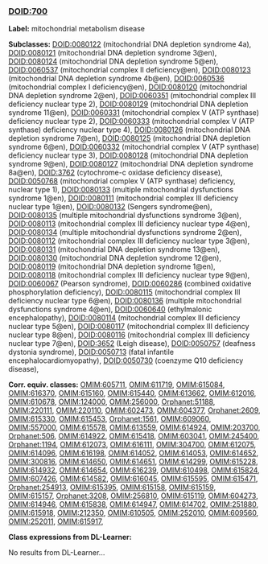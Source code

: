 
### [DOID:700](http://purl.obolibrary.org/obo/DOID_700)
**Label:** mitochondrial metabolism disease

**Subclasses:** [DOID:0080122](http://purl.obolibrary.org/obo/DOID_0080122) (mitochondrial DNA depletion syndrome 4a), [DOID:0080121](http://purl.obolibrary.org/obo/DOID_0080121) (mitochondrial DNA depletion syndrome 3@en), [DOID:0080124](http://purl.obolibrary.org/obo/DOID_0080124) (mitochondrial DNA depletion syndrome 5@en), [DOID:0060537](http://purl.obolibrary.org/obo/DOID_0060537) (mitochondrial complex II deficiency@en), [DOID:0080123](http://purl.obolibrary.org/obo/DOID_0080123) (mitochondrial DNA depletion syndrome 4b@en), [DOID:0060536](http://purl.obolibrary.org/obo/DOID_0060536) (mitochondrial complex I deficiency@en), [DOID:0080120](http://purl.obolibrary.org/obo/DOID_0080120) (mitochondrial DNA depletion syndrome 2@en), [DOID:0060351](http://purl.obolibrary.org/obo/DOID_0060351) (mitochondrial complex III deficiency nuclear type 2), [DOID:0080129](http://purl.obolibrary.org/obo/DOID_0080129) (mitochondrial DNA depletion syndrome 11@en), [DOID:0060331](http://purl.obolibrary.org/obo/DOID_0060331) (mitochondrial complex V (ATP synthase) deficiency nuclear type 2), [DOID:0060333](http://purl.obolibrary.org/obo/DOID_0060333) (mitochondrial complex V (ATP synthase) deficiency nuclear type 4), [DOID:0080126](http://purl.obolibrary.org/obo/DOID_0080126) (mitochondrial DNA depletion syndrome 7@en), [DOID:0080125](http://purl.obolibrary.org/obo/DOID_0080125) (mitochondrial DNA depletion syndrome 6@en), [DOID:0060332](http://purl.obolibrary.org/obo/DOID_0060332) (mitochondrial complex V (ATP synthase) deficiency nuclear type 3), [DOID:0080128](http://purl.obolibrary.org/obo/DOID_0080128) (mitochondrial DNA depletion syndrome 9@en), [DOID:0080127](http://purl.obolibrary.org/obo/DOID_0080127) (mitochondrial DNA depletion syndrome 8a@en), [DOID:3762](http://purl.obolibrary.org/obo/DOID_3762) (cytochrome-c oxidase deficiency disease), [DOID:0050768](http://purl.obolibrary.org/obo/DOID_0050768) (mitochondrial complex V (ATP synthase) deficiency, nuclear type 1), [DOID:0080133](http://purl.obolibrary.org/obo/DOID_0080133) (multiple mitochondrial dysfunctions syndrome 1@en), [DOID:0080111](http://purl.obolibrary.org/obo/DOID_0080111) (mitochondrial complex III deficiency nuclear type 1@en), [DOID:0080132](http://purl.obolibrary.org/obo/DOID_0080132) (Sengers syndrome@en), [DOID:0080135](http://purl.obolibrary.org/obo/DOID_0080135) (multiple mitochondrial dysfunctions syndrome 3@en), [DOID:0080113](http://purl.obolibrary.org/obo/DOID_0080113) (mitochondrial complex III deficiency nuclear type 4@en), [DOID:0080134](http://purl.obolibrary.org/obo/DOID_0080134) (multiple mitochondrial dysfunctions syndrome 2@en), [DOID:0080112](http://purl.obolibrary.org/obo/DOID_0080112) (mitochondrial complex III deficiency nuclear type 3@en), [DOID:0080131](http://purl.obolibrary.org/obo/DOID_0080131) (mitochondrial DNA depletion syndrome 13@en), [DOID:0080130](http://purl.obolibrary.org/obo/DOID_0080130) (mitochondrial DNA depletion syndrome 12@en), [DOID:0080119](http://purl.obolibrary.org/obo/DOID_0080119) (mitochondrial DNA depletion syndrome 1@en), [DOID:0080118](http://purl.obolibrary.org/obo/DOID_0080118) (mitochondrial complex III deficiency nuclear type 9@en), [DOID:0060067](http://purl.obolibrary.org/obo/DOID_0060067) (Pearson syndrome), [DOID:0060286](http://purl.obolibrary.org/obo/DOID_0060286) (combined oxidative phosphorylation deficiency), [DOID:0080115](http://purl.obolibrary.org/obo/DOID_0080115) (mitochondrial complex III deficiency nuclear type 6@en), [DOID:0080136](http://purl.obolibrary.org/obo/DOID_0080136) (multiple mitochondrial dysfunctions syndrome 4@en), [DOID:0060640](http://purl.obolibrary.org/obo/DOID_0060640) (ethylmalonic encephalopathy), [DOID:0080114](http://purl.obolibrary.org/obo/DOID_0080114) (mitochondrial complex III deficiency nuclear type 5@en), [DOID:0080117](http://purl.obolibrary.org/obo/DOID_0080117) (mitochondrial complex III deficiency nuclear type 8@en), [DOID:0080116](http://purl.obolibrary.org/obo/DOID_0080116) (mitochondrial complex III deficiency nuclear type 7@en), [DOID:3652](http://purl.obolibrary.org/obo/DOID_3652) (Leigh disease), [DOID:0050757](http://purl.obolibrary.org/obo/DOID_0050757) (deafness dystonia syndrome), [DOID:0050713](http://purl.obolibrary.org/obo/DOID_0050713) (fatal infantile encephalocardiomyopathy), [DOID:0050730](http://purl.obolibrary.org/obo/DOID_0050730) (coenzyme Q10 deficiency disease), 

**Corr. equiv. classes:** [OMIM:605711](http://purl.obolibrary.org/obo/OMIM_605711), [OMIM:611719](http://purl.obolibrary.org/obo/OMIM_611719), [OMIM:615084](http://purl.obolibrary.org/obo/OMIM_615084), [OMIM:616370](http://purl.obolibrary.org/obo/OMIM_616370), [OMIM:615160](http://purl.obolibrary.org/obo/OMIM_615160), [OMIM:615440](http://purl.obolibrary.org/obo/OMIM_615440), [OMIM:613662](http://purl.obolibrary.org/obo/OMIM_613662), [OMIM:612016](http://purl.obolibrary.org/obo/OMIM_612016), [OMIM:610678](http://purl.obolibrary.org/obo/OMIM_610678), [OMIM:124000](http://purl.obolibrary.org/obo/OMIM_124000), [OMIM:256000](http://purl.obolibrary.org/obo/OMIM_256000), [Orphanet:51188](http://www.orpha.net/ORDO/Orphanet_51188), [OMIM:220111](http://purl.obolibrary.org/obo/OMIM_220111), [OMIM:220110](http://purl.obolibrary.org/obo/OMIM_220110), [OMIM:602473](http://purl.obolibrary.org/obo/OMIM_602473), [OMIM:604377](http://purl.obolibrary.org/obo/OMIM_604377), [Orphanet:2609](http://www.orpha.net/ORDO/Orphanet_2609), [OMIM:615330](http://purl.obolibrary.org/obo/OMIM_615330), [OMIM:615453](http://purl.obolibrary.org/obo/OMIM_615453), [Orphanet:1561](http://www.orpha.net/ORDO/Orphanet_1561), [OMIM:609060](http://purl.obolibrary.org/obo/OMIM_609060), [OMIM:557000](http://purl.obolibrary.org/obo/OMIM_557000), [OMIM:615578](http://purl.obolibrary.org/obo/OMIM_615578), [OMIM:613559](http://purl.obolibrary.org/obo/OMIM_613559), [OMIM:614924](http://purl.obolibrary.org/obo/OMIM_614924), [OMIM:203700](http://purl.obolibrary.org/obo/OMIM_203700), [Orphanet:506](http://www.orpha.net/ORDO/Orphanet_506), [OMIM:614922](http://purl.obolibrary.org/obo/OMIM_614922), [OMIM:615418](http://purl.obolibrary.org/obo/OMIM_615418), [OMIM:603041](http://purl.obolibrary.org/obo/OMIM_603041), [OMIM:245400](http://purl.obolibrary.org/obo/OMIM_245400), [Orphanet:1194](http://www.orpha.net/ORDO/Orphanet_1194), [OMIM:612073](http://purl.obolibrary.org/obo/OMIM_612073), [OMIM:616111](http://purl.obolibrary.org/obo/OMIM_616111), [OMIM:304700](http://purl.obolibrary.org/obo/OMIM_304700), [OMIM:612075](http://purl.obolibrary.org/obo/OMIM_612075), [OMIM:614096](http://purl.obolibrary.org/obo/OMIM_614096), [OMIM:616198](http://purl.obolibrary.org/obo/OMIM_616198), [OMIM:614052](http://purl.obolibrary.org/obo/OMIM_614052), [OMIM:614053](http://purl.obolibrary.org/obo/OMIM_614053), [OMIM:614652](http://purl.obolibrary.org/obo/OMIM_614652), [OMIM:300816](http://purl.obolibrary.org/obo/OMIM_300816), [OMIM:614650](http://purl.obolibrary.org/obo/OMIM_614650), [OMIM:614651](http://purl.obolibrary.org/obo/OMIM_614651), [OMIM:614299](http://purl.obolibrary.org/obo/OMIM_614299), [OMIM:615228](http://purl.obolibrary.org/obo/OMIM_615228), [OMIM:614932](http://purl.obolibrary.org/obo/OMIM_614932), [OMIM:614654](http://purl.obolibrary.org/obo/OMIM_614654), [OMIM:616239](http://purl.obolibrary.org/obo/OMIM_616239), [OMIM:610498](http://purl.obolibrary.org/obo/OMIM_610498), [OMIM:615824](http://purl.obolibrary.org/obo/OMIM_615824), [OMIM:607426](http://purl.obolibrary.org/obo/OMIM_607426), [OMIM:614582](http://purl.obolibrary.org/obo/OMIM_614582), [OMIM:616045](http://purl.obolibrary.org/obo/OMIM_616045), [OMIM:615595](http://purl.obolibrary.org/obo/OMIM_615595), [OMIM:615471](http://purl.obolibrary.org/obo/OMIM_615471), [Orphanet:254913](http://www.orpha.net/ORDO/Orphanet_254913), [OMIM:615395](http://purl.obolibrary.org/obo/OMIM_615395), [OMIM:615158](http://purl.obolibrary.org/obo/OMIM_615158), [OMIM:615159](http://purl.obolibrary.org/obo/OMIM_615159), [OMIM:615157](http://purl.obolibrary.org/obo/OMIM_615157), [Orphanet:3208](http://www.orpha.net/ORDO/Orphanet_3208), [OMIM:256810](http://purl.obolibrary.org/obo/OMIM_256810), [OMIM:615119](http://purl.obolibrary.org/obo/OMIM_615119), [OMIM:604273](http://purl.obolibrary.org/obo/OMIM_604273), [OMIM:614946](http://purl.obolibrary.org/obo/OMIM_614946), [OMIM:615838](http://purl.obolibrary.org/obo/OMIM_615838), [OMIM:614947](http://purl.obolibrary.org/obo/OMIM_614947), [OMIM:614702](http://purl.obolibrary.org/obo/OMIM_614702), [OMIM:251880](http://purl.obolibrary.org/obo/OMIM_251880), [OMIM:615918](http://purl.obolibrary.org/obo/OMIM_615918), [OMIM:212350](http://purl.obolibrary.org/obo/OMIM_212350), [OMIM:610505](http://purl.obolibrary.org/obo/OMIM_610505), [OMIM:252010](http://purl.obolibrary.org/obo/OMIM_252010), [OMIM:609560](http://purl.obolibrary.org/obo/OMIM_609560), [OMIM:252011](http://purl.obolibrary.org/obo/OMIM_252011), [OMIM:615917](http://purl.obolibrary.org/obo/OMIM_615917), 

**Class expressions from DL-Learner:**

No results from DL-Learner...



